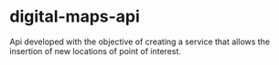 # digital-maps-api
Api developed with the objective of creating a service that allows the insertion of new locations of point of interest.
